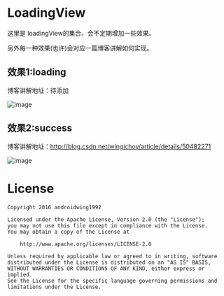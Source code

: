 # LoadingView
这里是 loadingView的集合，会不定期增加一些效果。

另外每一种效果(也许)会对应一篇博客讲解如何实现。

## 效果1:loading

博客讲解地址：待添加
  
![image](https://github.com/githubwing/LoadingView/raw/master/img/loadingview.gif)

## 效果2:success

博客讲解地址：http://blog.csdn.net/wingichoy/article/details/50482271
  
![image](https://github.com/githubwing/LoadingView/raw/master/img/success.gif)

# License

    Copyright 2016 androidwing1992

    Licensed under the Apache License, Version 2.0 (the "License");
    you may not use this file except in compliance with the License.
    You may obtain a copy of the License at
    
        http://www.apache.org/licenses/LICENSE-2.0
    
    Unless required by applicable law or agreed to in writing, software
    distributed under the License is distributed on an "AS IS" BASIS,
    WITHOUT WARRANTIES OR CONDITIONS OF ANY KIND, either express or implied.
    See the License for the specific language governing permissions and
    limitations under the License.
